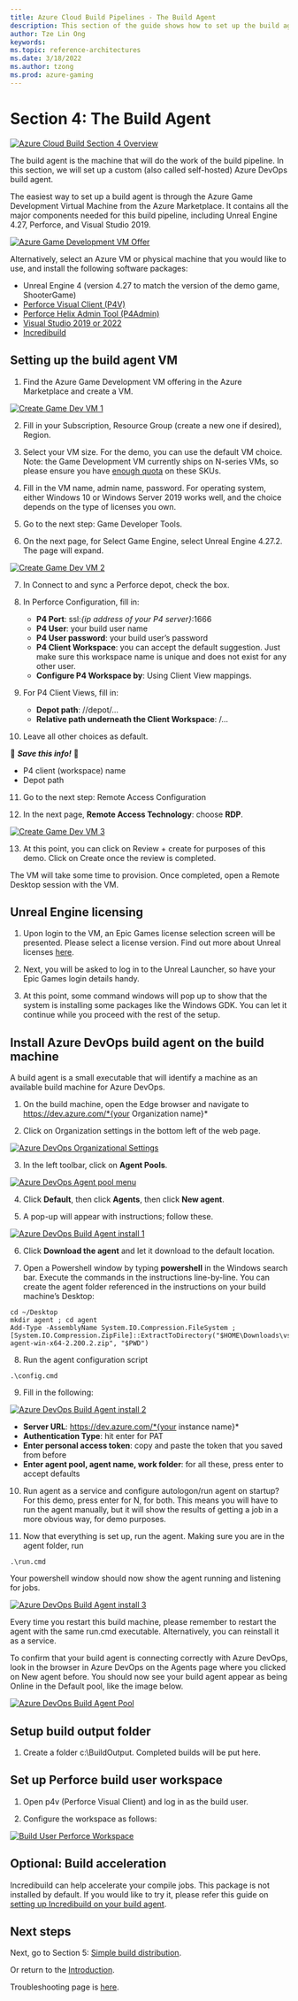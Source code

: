 ```yaml
---
title: Azure Cloud Build Pipelines - The Build Agent
description: This section of the guide shows how to set up the build agent. This is part 5 of an 8 part series.
author: Tze Lin Ong
keywords: 
ms.topic: reference-architectures
ms.date: 3/18/2022
ms.author: tzong
ms.prod: azure-gaming
---
```

# Section 4: The Build Agent

[![Azure Cloud Build Section 4 Overview](media/cloud-build-pipeline/acb4-buildagent/acb4-roadmap.png)](media/cloud-build-pipeline/acb4-buildagent/acb4-roadmap.png)

The build agent is the machine that will do the work of the build pipeline. In this section, we will set up a custom (also called self-hosted) Azure DevOps build agent.

The easiest way to set up a build agent is through the Azure Game Development Virtual Machine from the Azure Marketplace. It contains all the major components needed for this build pipeline, including Unreal Engine 4.27, Perforce, and Visual Studio 2019.

[![Azure Game Development VM Offer](media/cloud-build-pipeline/acb4-buildagent/gamedevvmazureoffer.png)](media/cloud-build-pipeline/acb4-buildagent/gamedevvmazureoffer.png)

Alternatively, select an Azure VM or physical machine that you would like to use, and install the following software packages:

- Unreal Engine 4 (version 4.27 to match the version of the demo game, ShooterGame)
- [Perforce Visual Client (P4V)](https://www.perforce.com/downloads/helix-visual-client-p4v)
- [Perforce Helix Admin Tool (P4Admin)](https://www.perforce.com/downloads/administration-tool)
- [Visual Studio 2019 or 2022](https://azure.microsoft.com/)
- [Incredibuild](https://www.incredibuild.com)

## Setting up the build agent VM

1. Find the Azure Game Development VM offering in the Azure Marketplace and create a VM.

[![Create Game Dev VM 1](media/cloud-build-pipeline/acb4-buildagent/gdvmcreate1.png)](media/cloud-build-pipeline/acb4-buildagent/gdvmcreate1.png)

2. Fill in your Subscription, Resource Group (create a new one if desired), Region.

3. Select your VM size. For the demo, you can use the default VM choice. Note: the Game Development VM currently ships on N-series VMs, so please ensure you have [enough quota](/azure/azure-portal/supportability/per-vm-quota-requests) on these SKUs.  

4. Fill in the VM name, admin name, password. For operating system, either Windows 10 or Windows Server 2019 works well, and the choice depends on the type of licenses you own.

5. Go to the next step: Game Developer Tools.

6. On the next page, for Select Game Engine, select Unreal Engine 4.27.2.  The page will expand.

[![Create Game Dev VM 2](media/cloud-build-pipeline/acb4-buildagent/gdvmcreate2.png)](media/cloud-build-pipeline/acb4-buildagent/gdvmcreate2.png)

7. In Connect to and sync a Perforce depot, check the box.

8. In Perforce Configuration, fill in:
    - **P4 Port**:  ssl:*{ip address of your P4 server}*:1666
    - **P4 User**: your build user name
    - **P4 User password**: your build user’s password
    - **P4 Client Workspace**: you can accept the default suggestion. Just make sure this workspace name is unique and does not exist for any other user.
    - **Configure P4 Workspace by**: Using Client View mappings.

9.	For P4 Client Views, fill in:
    - **Depot path**: //depot/...
    - **Relative path underneath the Client Workspace**: /...

10.	Leave all other choices as default.

:pencil: ***Save this info!*** :pencil:
- P4 client (workspace) name
- Depot path

11.	Go to the next step: Remote Access Configuration

12.	In the next page, **Remote Access Technology**: choose **RDP**.

[![Create Game Dev VM 3](media/cloud-build-pipeline/acb4-buildagent/gdvmcreate3.png)](media/cloud-build-pipeline/acb4-buildagent/gdvmcreate3.png)

13. At this point, you can click on Review + create for purposes of this demo. Click on Create once the review is completed.

The VM will take some time to provision. Once completed, open a Remote Desktop session with the VM.

## Unreal Engine licensing

1. Upon login to the VM, an Epic Games license selection screen will be presented. Please select a license version. Find out more about Unreal licenses [here](https://www.unrealengine.com/download).

2. Next, you will be asked to log in to the Unreal Launcher, so have your Epic Games login details handy.

3. At this point, some command windows will pop up to show that the system is installing some packages like the Windows GDK. You can let it continue while you proceed with the rest of the setup.

## Install Azure DevOps build agent on the build machine

A build agent is a small executable that will identify a machine as an available build machine for Azure DevOps.

1. On the build machine, open the Edge browser and navigate to https://dev.azure.com/*{your Organization name}*

2. Click on Organization settings in the bottom left of the web page.

[![Azure DevOps Organizational Settings](media/cloud-build-pipeline/acb4-buildagent/orgsettings.png)](media/cloud-build-pipeline/acb4-buildagent/orgsettings.png)

3. In the left toolbar, click on **Agent Pools**.

[![Azure DevOps Agent pool menu](media/cloud-build-pipeline/acb4-buildagent/agentpoolsmenu.png)](media/cloud-build-pipeline/acb4-buildagent/agentpoolsmenu.png)

4. Click **Default**, then click **Agents**, then click **New agent**.

5. A pop-up will appear with instructions; follow these.

[![Azure DevOps Build Agent install 1](media/cloud-build-pipeline/acb4-buildagent/installagent1.png)](media/cloud-build-pipeline/acb4-buildagent/installagent1.png)

6. Click **Download the agent** and let it download to the default location.

7. Open a Powershell window by typing **powershell** in the Windows search bar. Execute the commands in the instructions line-by-line. You can create the agent folder referenced in the instructions on your build machine’s Desktop:

```dos
cd ~/Desktop
mkdir agent ; cd agent
Add-Type -AssemblyName System.IO.Compression.FileSystem ; [System.IO.Compression.ZipFile]::ExtractToDirectory("$HOME\Downloads\vsts-agent-win-x64-2.200.2.zip", "$PWD")
```

8.	Run the agent configuration script

```dos
.\config.cmd
```

9.	Fill in the following:

[![Azure DevOps Build Agent install 2](media/cloud-build-pipeline/acb4-buildagent/installagent2.png)](media/cloud-build-pipeline/acb4-buildagent/installagent2.png)

- **Server URL**: https://dev.azure.com/*{your instance name}*
- **Authentication Type**: hit enter for PAT
- **Enter personal access token**: copy and paste the token that you saved from before
- **Enter agent pool, agent name, work folder**: for all these, press enter to accept defaults

10.	Run agent as a service and configure autologon/run agent on startup? For this demo, press enter for N, for both. This means you will have to run the agent manually, but it will show the results of getting a job in a more obvious way, for demo purposes.

11.	Now that everything is set up, run the agent. Making sure you are in the agent folder, run

```dos
.\run.cmd
```

Your powershell window should now show the agent running and listening for jobs.

[![Azure DevOps Build Agent install 3](media/cloud-build-pipeline/acb4-buildagent/installagent3.png)](media/cloud-build-pipeline/acb4-buildagent/installagent3.png)

Every time you restart this build machine, please remember to restart the agent with the same run.cmd executable. Alternatively, you can reinstall it as a service.

To confirm that your build agent is connecting correctly with Azure DevOps, look in the browser in Azure DevOps on the Agents page where you clicked on New agent before. You should now see your build agent appear as being Online in the Default pool, like the image below.

[![Azure DevOps Build Agent Pool](media/cloud-build-pipeline/acb4-buildagent/agentpool.png)](media/cloud-build-pipeline/acb4-buildagent/agentpool.png)

## Setup build output folder

1. Create a folder c:\BuildOutput. Completed builds will be put here.

## Set up Perforce build user workspace

1. Open p4v (Perforce Visual Client) and log in as the build user.

2. Configure the workspace as follows:

[![Build User Perforce Workspace](media/cloud-build-pipeline/acb4-buildagent/p4workspace.png)](media/cloud-build-pipeline/acb4-buildagent/p4workspace.png)

## Optional: Build acceleration

Incredibuild can help accelerate your compile jobs. This package is not installed by default. If you would like to try it, please refer this guide on [setting up Incredibuild on your build agent](./incredibuild-scale-out-your-cloud-builds.md).

## Next steps

Next, go to Section 5: [Simple build distribution](./azurecloudbuilds-5-dist.md).

Or return to the [Introduction](./azurecloudbuilds-0-intro.md).

Troubleshooting page is [here](./azurecloudbuilds-9-troubleshooting.md).
